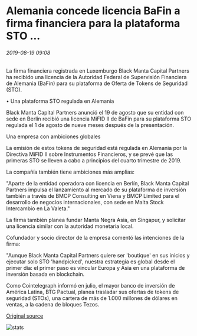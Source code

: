 # Alemania concede licencia BaFin a firma financiera para la plataforma STO ...

###### 2019-08-19 09:08

La firma financiera registrada en Luxemburgo Black Manta Capital Partners ha recibido una licencia de la Autoridad Federal de Supervisión Financiera de Alemania (BaFin) para su plataforma de Oferta de Tokens de Seguridad (STO).

• Una plataforma STO regulada en Alemania

Black Manta Capital Partners anunció el 19 de agosto que su entidad con sede en Berlín recibió una licencia MiFID II de BaFin para su plataforma STO regulada el 1 de agosto de nueve meses después de la presentación.

Una empresa con ambiciones globales

La emisión de estos tokens de seguridad está regulada en Alemania por la Directiva MiFID II sobre Instrumentos Financieros, y se prevé que las primeras STO se lleven a cabo a principios del cuarto trimestre de 2019.

La compañía también tiene ambiciones más amplias:

"Aparte de la entidad operadora con licencia en Berlín, Black Manta Capital Partners impulsa el lanzamiento al mercado de su plataforma de inversión también a través de BMCP Consulting en Viena y BMCP Limited para el desarrollo de negocios internacionales, con sede en Malta Stock Intercambio en La Valeta."

La firma también planea fundar Manta Negra Asia, en Singapur, y solicitar una licencia similar con la autoridad monetaria local.

Cofundador y socio director de la empresa comentó las intenciones de la firma:

"Aunque Black Manta Capital Partners quiere ser 'boutique' en sus inicios y ejecutar solo STO 'handpicked', nuestra estrategia es global desde el primer día: el primer paso es vincular Europa y Asia en una plataforma de inversión basada en blockchain.

Como Cointelegraph informó en julio, el mayor banco de inversión de América Latina, BTG Pactual, planea trasladar sus ofertas de tokens de seguridad (STOs), una cartera de más de 1.000 millones de dólares en ventas, a la cadena de bloques Tezos.

[Original source](https://cointelegraph.com/news/germany-grants-bafin-license-to-financial-firm-for-sto-platform)

![stats](https://c.statcounter.com/11760860/0/a89fa40b/1/ "stats")